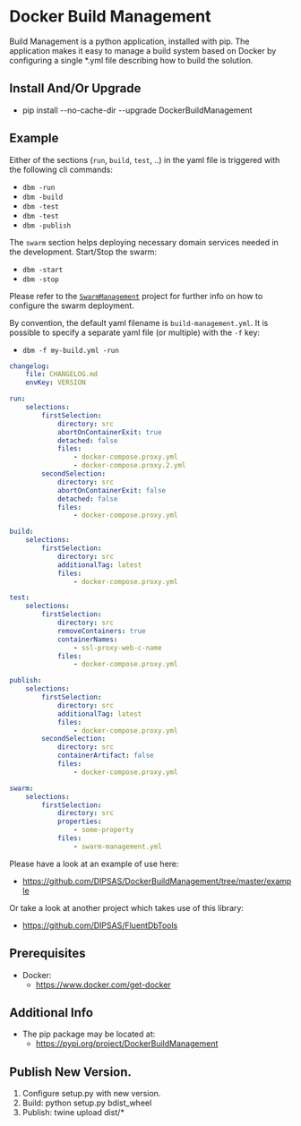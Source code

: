 # Docker Build Management
Build Management is a python application, installed with pip.
The application makes it easy to manage a build system based on Docker by configuring a single *.yml file describing how to build the solution.

## Install And/Or Upgrade
- pip install --no-cache-dir --upgrade DockerBuildManagement

## Example

Either of the sections (`run`, `build`, `test`, ..) in the yaml file is triggered with the following cli commands:
- `dbm -run`
- `dbm -build`
- `dbm -test`
- `dbm -test`
- `dbm -publish`

The `swarm` section helps deploying necessary domain services needed in the development.
Start/Stop the swarm:
- `dbm -start`
- `dbm -stop`

Please refer to the [`SwarmManagement`](https://github.com/DIPSAS/SwarmManagement) project for further info on how to configure the swarm deployment.

By convention, the default yaml filename is `build-management.yml`.
It is possible to specify a separate yaml file (or multiple) with the `-f` key:
- `dbm -f my-build.yml -run`

```yml
changelog:
    file: CHANGELOG.md
    envKey: VERSION

run:
    selections:
        firstSelection:
            directory: src
            abortOnContainerExit: true
            detached: false
            files:
                - docker-compose.proxy.yml
                - docker-compose.proxy.2.yml
        secondSelection:
            directory: src
            abortOnContainerExit: false
            detached: false
            files:
                - docker-compose.proxy.yml

build:
    selections:
        firstSelection:
            directory: src
            additionalTag: latest
            files:
                - docker-compose.proxy.yml

test:
    selections:
        firstSelection:
            directory: src
            removeContainers: true
            containerNames:
                - ssl-proxy-web-c-name
            files:
                - docker-compose.proxy.yml

publish:
    selections:
        firstSelection:
            directory: src
            additionalTag: latest
            files:
                - docker-compose.proxy.yml
        secondSelection:
            directory: src
            containerArtifact: false
            files:
                - docker-compose.proxy.yml

swarm:
    selections:
        firstSelection:
            directory: src
            properties:
                - some-property
            files:
                - swarm-management.yml
```

Please have a look at an example of use here:
- https://github.com/DIPSAS/DockerBuildManagement/tree/master/example

Or take a look at another project which takes use of this library:
- https://github.com/DIPSAS/FluentDbTools

## Prerequisites
- Docker:
    - https://www.docker.com/get-docker

## Additional Info
- The pip package may be located at:
    - https://pypi.org/project/DockerBuildManagement

## Publish New Version.
1. Configure setup.py with new version.
2. Build: python setup.py bdist_wheel
3. Publish: twine upload dist/*